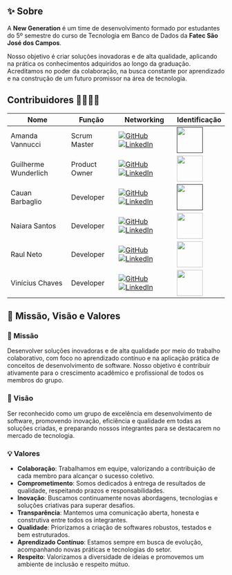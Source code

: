   ## ✨ Sobre

A **New Generation** é um time de desenvolvimento formado por estudantes do 5º semestre do curso de Tecnologia em Banco de Dados da **Fatec São José dos Campos**.  

Nosso objetivo é criar soluções inovadoras e de alta qualidade, aplicando na prática os conhecimentos adquiridos ao longo da graduação. Acreditamos no poder da colaboração, na busca constante por aprendizado e na construção de um futuro promissor na área de tecnologia.

  ## Contribuidores 👨‍💻👩‍💻


Nome | Função | Networking | Identificação
--- | --- | --- | --- | 
Amanda Vannucci | Scrum Master |   <a href="https://github.com/Amandavannuccic"><img src="https://img.shields.io/badge/GitHub-100000?style=for-the-badge&logo=github&logoColor=white" alt="GitHub"></a> <a href="https://www.linkedin.com/in/amanda-vannucci/"><img src="https://img.shields.io/badge/linkedin-%230077B5.svg?&style=for-the-badge&logo=linkedin&logoColor=white" alt="LinkedIn"></a> |    <a href="" ><img src="https://avatars.githubusercontent.com/u/127263243?v=4" width="60"></a>
Guilherme Wunderlich | Product Owner | <a href="https://github.com/wunderlich-15"><img src="https://img.shields.io/badge/GitHub-100000?style=for-the-badge&logo=github&logoColor=white5" alt="GitHub"></a> <a href="https://www.linkedin.com/in/guilherme-wunderlich-aa56a2228/"><img src="https://img.shields.io/badge/linkedin-%230077B5.svg?&style=for-the-badge&logo=linkedin&logoColor=white" alt="LinkedIn"></a> |<img src="https://avatars.githubusercontent.com/u/74203181?v=4" width="60">|
Cauan Barbaglio| Developer | <a href="https://github.com/Cauanvmb"><img src="https://img.shields.io/badge/GitHub-100000?style=for-the-badge&logo=github&logoColor=white" alt="GitHub"></a><a href="https://www.linkedin.com/in/cauan-barbaglio/"><img src="https://img.shields.io/badge/linkedin-%230077B5.svg?&style=for-the-badge&logo=linkedin&logoColor=white" alt="LinkedIn"></a>| <a href="" ><img src="https://avatars.githubusercontent.com/u/127343662?v=4" width="60"></a>
Naiara Santos | Developer| <a href="https://github.com/NaiaraSantos3"><img src="https://img.shields.io/badge/GitHub-100000?style=for-the-badge&logo=github&logoColor=white5" alt="GitHub"></a> <a href="https://www.linkedin.com/in/naiara-santos-73b83a186/"><img src="https://img.shields.io/badge/linkedin-%230077B5.svg?&style=for-the-badge&logo=linkedin&logoColor=white" alt="LinkedIn"></a> |<img src="https://avatars.githubusercontent.com/u/127265827?v=4" width="60">|
Raul Neto | Developer | <a href="https://github.com/raulnt"><img src="https://img.shields.io/badge/GitHub-100000?style=for-the-badge&logo=github&logoColor=white" alt="GitHub"></a> <a href="https://www.linkedin.com/in/raul-neto-b51b24157/"><img src="https://img.shields.io/badge/linkedin-%230077B5.svg?&style=for-the-badge&logo=linkedin&logoColor=white" alt="LinkedIn"></a> |<img src="https://avatars.githubusercontent.com/u/127263427?v=4" width="60">|
Vinícius Chaves| Developer | <a href="https://github.com/ChavesVini"><img src="https://img.shields.io/badge/GitHub-100000?style=for-the-badge&logo=github&logoColor=white" alt="GitHub"></a> <a href="https://www.linkedin.com/in/vin%C3%ADcius-chaves-197353244/"><img src="https://img.shields.io/badge/linkedin-%230077B5.svg?&style=for-the-badge&logo=linkedin&logoColor=white" alt="LinkedIn"></a> |<img src="https://avatars.githubusercontent.com/u/126925449?v=4" width="60">|

## 🎯 Missão, Visão e Valores

### 🌟 Missão  
Desenvolver soluções inovadoras e de alta qualidade por meio do trabalho colaborativo, com foco no aprendizado contínuo e na aplicação prática de conceitos de desenvolvimento de software. Nosso objetivo é contribuir ativamente para o crescimento acadêmico e profissional de todos os membros do grupo.

### 🔭 Visão  
Ser reconhecido como um grupo de excelência em desenvolvimento de software, promovendo inovação, eficiência e qualidade em todas as soluções criadas, e preparando nossos integrantes para se destacarem no mercado de tecnologia.

### 💡 Valores  

- **Colaboração**: Trabalhamos em equipe, valorizando a contribuição de cada membro para alcançar o sucesso coletivo.  
- **Comprometimento**: Somos dedicados à entrega de resultados de qualidade, respeitando prazos e responsabilidades.  
- **Inovação**: Buscamos continuamente novas abordagens, tecnologias e soluções criativas para superar desafios.  
- **Transparência**: Mantemos uma comunicação aberta, honesta e construtiva entre todos os integrantes.  
- **Qualidade**: Priorizamos a criação de softwares robustos, testados e bem estruturados.  
- **Aprendizado Contínuo**: Estamos sempre em busca de evolução, acompanhando novas práticas e tecnologias do setor.  
- **Respeito**: Valorizamos a diversidade de ideias e promovemos um ambiente de inclusão e respeito mútuo.
